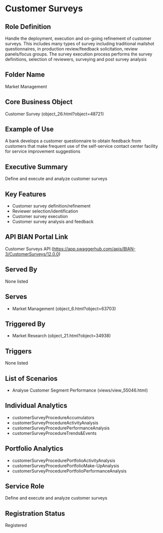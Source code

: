 # Customer Surveys

## Role Definition
Handle the deployment, execution and on-going refinement of customer surveys. This includes many types of survey including traditional mailshot questionnaires, in production review/feedback solicitation, review panels/focus groups. The survey execution process performs the survey definitions, selection of reviewers, surveying and post survey analysis

## Folder Name
Market Management

## Core Business Object
Customer Survey (object_26.html?object=48721)

## Example of Use
A bank develops a customer questionnaire to obtain feedback from customers that make frequent use of the self-service contact center facility for service improvement suggestions

## Executive Summary
Define and execute and analyze customer surveys

## Key Features
- Customer survey definition/refinement
- Reviewer selection/identification
- Customer survey execution
- Customer survey analysis and feedback

## API BIAN Portal Link
Customer Surveys API (https://app.swaggerhub.com/apis/BIAN-3/CustomerSurveys/12.0.0)

## Served By
None listed

## Serves
- Market Management (object_6.html?object=63703)

## Triggered By
- Market Research (object_21.html?object=34938)

## Triggers
None listed

## List of Scenarios
- Analyse Customer Segment Performance (views/view_55046.html)

## Individual Analytics
- customerSurveyProcedureAccumulators
- customerSurveyProcedureActivityAnalysis
- customerSurveyProcedurePerformanceAnalysis
- customerSurveyProcedureTrends&Events

## Portfolio Analytics
- customerSurveyProcedurePortfolioActivityAnalysis
- customerSurveyProcedurePortfolioMake-UpAnalysis
- customerSurveyProcedurePortfolioPerformanceAnalysis

## Service Role
Define and execute and analyze customer surveys

## Registration Status
Registered